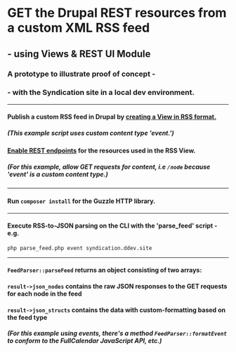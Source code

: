 # GET the Drupal REST resources from a custom XML RSS feed
## - using Views & REST UI Module
### A prototype to illustrate proof of concept -
### - with the Syndication site in a local dev environment.
***
#### Publish a custom RSS feed in Drupal by [creating a View in RSS format.](https://portlandstate.atlassian.net/wiki/spaces/WEBCOMM/pages/2387477334/RSS+Feeds+in+Drupal)
##### (This example script uses custom content type 'event.')
#### [Enable REST endpoints](https://portlandstate.atlassian.net/wiki/spaces/WEBCOMM/pages/2388918467/REST+endpoints+in+Drupal) for the resources used in the RSS View.
##### (For this example, allow GET requests for content, i.e `/node` because 'event' is a custom content type.)
***
#### Run `composer install` for the Guzzle HTTP library.
***
#### Execute RSS-to-JSON parsing on the CLI with the 'parse_feed' script - e.g.
`php parse_feed.php event syndication.ddev.site`
***
#### `FeedParser::parseFeed` returns an object consisting of two arrays:
#### `result->json_nodes` contains the raw JSON responses to the GET requests for each node in the feed
#### `result->json_structs` contains the data with custom-formatting based on the feed type
##### (For this example using events, there's a method `FeedParser::formatEvent` to conform to the FullCalendar JavaScript API, etc.)

